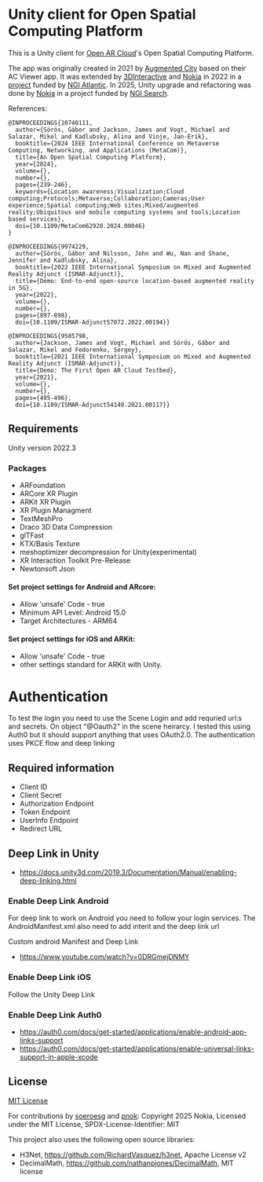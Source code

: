 # Unity client for Open Spatial Computing Platform

This is a Unity client for [Open AR Cloud](https://www.openarcloud.org/)'s Open Spatial Computing Platform.

The app was originally created in 2021 by [Augmented City](https://augmented.city/) based on their AC Viewer app.
It was extended by [3DInteractive](https://3dinteractive.se/en/) and [Nokia](https://www.nokia.com/) in 2022 in a [project](https://medium.com/openarcloud/our-projects-and-achievements-in-2022-5baaa541cce1) funded by [NGI Atlantic](https://ngiatlantic.eu/funded-experiments/deployment-and-evaluation-5g-open-spatial-computing-platform-dense-urban).
In 2025, Unity upgrade and refactoring was done by [Nokia](https://www.nokia.com/) in a project funded by [NGI Search](https://www.ngisearch.eu/view/Events/OC5Searchers).

References:
```
@INPROCEEDINGS{10740111,
  author={Sörös, Gábor and Jackson, James and Vogt, Michael and Salazar, Mikel and Kadlubsky, Alina and Vinje, Jan-Erik},
  booktitle={2024 IEEE International Conference on Metaverse Computing, Networking, and Applications (MetaCom)},
  title={An Open Spatial Computing Platform},
  year={2024},
  volume={},
  number={},
  pages={239-246},
  keywords={Location awareness;Visualization;Cloud computing;Protocols;Metaverse;Collaboration;Cameras;User experience;Spatial computing;Web sites;Mixed/augmented reality;Ubiquitous and mobile computing systems and tools;Location based services},
  doi={10.1109/MetaCom62920.2024.00046}
}
```

```
@INPROCEEDINGS{9974229,
  author={Sörös, Gábor and Nilsson, John and Wu, Nan and Shane, Jennifer and Kadlubsky, Alina},
  booktitle={2022 IEEE International Symposium on Mixed and Augmented Reality Adjunct (ISMAR-Adjunct)},
  title={Demo: End-to-end open-source location-based augmented reality in 5G},
  year={2022},
  volume={},
  number={},
  pages={897-898},
  doi={10.1109/ISMAR-Adjunct57072.2022.00194}}
```
```
@INPROCEEDINGS{9585798,
  author={Jackson, James and Vogt, Michael and Sörös, Gábor and Salazar, Mikel and Fedorenko, Sergey},
  booktitle={2021 IEEE International Symposium on Mixed and Augmented Reality Adjunct (ISMAR-Adjunct)},
  title={Demo: The First Open AR Cloud Testbed},
  year={2021},
  volume={},
  number={},
  pages={495-496},
  doi={10.1109/ISMAR-Adjunct54149.2021.00117}}
```

## Requirements
Unity version 2022.3

### Packages
- ARFoundation
- ARCore XR Plugin
- ARKit XR Plugin
- XR Plugin Managment
- TextMeshPro
- Draco 3D Data Compression
- glTFast
- KTX/Basis Texture
- meshoptimizer decompression for Unity(experimental)
- XR Interaction Toolkit Pre-Release
- Newtonsoft Json

#### Set project settings for Android and ARcore:
- Allow 'unsafe' Code - true
- Minimum API Level: Android 15.0
- Target Architectures - ARM64

#### Set project settings for iOS and ARKit:
- Allow 'unsafe' Code - true
- other settings standard for ARKit with Unity.

# Authentication
To test the login you need to use the Scene Login and add requried url:s and secrets. On object "@Oauth2" in the scene heirarcy.
I tested this using Auth0 but it should support anything that uses OAuth2.0.
The authentication uses PKCE flow and deep linking

## Required information
- Client ID
- Client Secret
- Authorization Endpoint
- Token Endpoint
- UserInfo Endpoint
- Redirect URL

## Deep Link in Unity
- https://docs.unity3d.com/2019.3/Documentation/Manual/enabling-deep-linking.html

### Enable Deep Link Android
For deep link to work on Android you need to follow your login services.
The AndroidManifest.xml also need to add intent and the deep link url

Custom android Manifest and Deep Link
- https://www.youtube.com/watch?v=0DRGmejDNMY

### Enable Deep Link iOS
Follow the Unity Deep Link

### Enable Deep Link Auth0
- https://auth0.com/docs/get-started/applications/enable-android-app-links-support
- https://auth0.com/docs/get-started/applications/enable-universal-links-support-in-apple-xcode



## License
[MIT License](Licence.md)

For contributions by [soeroesg](https://github.com/soeroesg) and [pnok](https://github.com/pnok):
Copyright 2025 Nokia,
Licensed under the MIT License,
SPDX-License-Identifier: MIT


This project also uses the following open source libraries:
- H3Net, https://github.com/RichardVasquez/h3net, Apache License v2
- DecimalMath, https://github.com/nathanpjones/DecimalMath, MIT license

